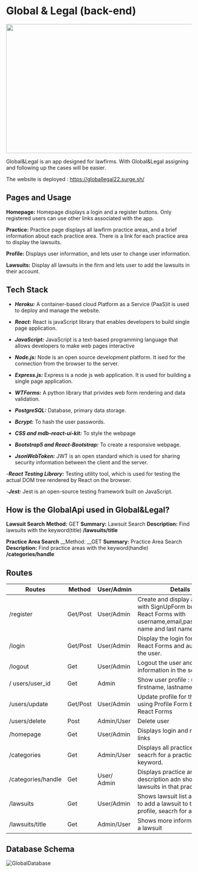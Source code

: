 
# Global & Legal (back-end)
<p align = "center">
<img src = "https://azbigmedia.com/wp-content/uploads/2021/01/legal-industry-trends-technology.jpg" width="550" height="350"/>
</p>

Global&Legal is an app designed for lawfirms. With Global&Legal assigning and following up the cases will be easier.

The website is deployed : https://globallegal22.surge.sh/

## Pages and Usage
**Homepage:** Homepage displays a login and a register buttons. Only registered users can use other links associated with the app.

**Practice:** Practice page displays all lawfirm practice areas, and a brief information about each practice area. There is a link for each practice area to display the lawsuits. 

**Profile:** Displays user information, and lets user to change user information.

**Lawsuits:** Display all lawsuits in the firm and lets user to add the lawsuits in their account.

## Tech Stack
- ***Heroku:*** A container-based cloud Platform as a Service (PaaS)it is used to deploy and manage the website.

- ***React:*** React is javaScript library that enables developers to build single page application.

- ***JavaScript:*** JavaScript is a text-based programming language that allows developers to make web pages interactive

- ***Node.js:*** Node is an open source development platform. It ised for the connection from the browser to the server.

- ***Express.js:*** Express is a node js web application. It is used for building a single page application.

- ***WTForms:*** A python library that privides web form rendering and data validation.

- ***PostgreSQL:*** Database, primary data storage.

- ***Bcrypt:*** To hash the user passwords. 

- ***CSS and mdb-react-ui-kit:*** To style the webpage

- ***Bootstrap5 and React-Bootstrap:*** To create a responsive webpage.

- ***JsonWebToken:*** JWT is an open standard which is used for sharing security information between the client and the server.

-***React Testing Library:*** Testing utility tool, which is used for testing the actual DOM tree rendered by React on the browser.

-***Jest:*** Jest is an open-source testing framework built on JavaScript.


## How is the GlobalApi used in Global&Legal?
**Lawsuit Search**
__Method:__ GET
__Summary:__ Lawsuit Search
__Description:__ Find lawsuits with the keyword(title)
__/lawsuits/title__

**Practice Area Search**
__Method: __GET
__Summary:__ Practice Area Search
__Description:__ Find practice areas with the keyword(handle)
__/categories/handle__

                     
##  Routes 
|     Routes     |  Method  |  User/Admin  |          Details             |
|----------------|----------|------------------|------------------------------|
|    /register     |Get/Post |      User/Admin        | Create and display a new user with SignUpForm built by React Forms with username,email,password,first name and last name.|
|    /login      | Get/Post |      User/Admin       | Display the login form built by React Forms and authenticate the user.|
|    /logout     | Get      | User/Admin     | Logout the user and clear any information in the session|
|/ users/user_id| Get     | Admin     |Show user profile : username, firstname, lastname, email|
|/users/update   |Get/Post  |User/Admin |Update profile for the user by using Profile Form built in React Forms|
|/users/delete|   Post    |Admin/User|Delete user|
|/homepage    |Get   |User/Admin     |Displays login and register links|
|/categories    |Get  |Admin/User |Displays all practice areas and seacrh for a practice area by keyword.|
|/categories/handle |Get| User/ Admin | Displays practice area description adn shows the lawsuits in that practice area.|
|/lawsuits |Get|User/Admin |Shows lawsuit list and let user to add a lawsuit to their profile, seacrh for a lawsuit|
|/lawsuits/title| Get| Admin/User |Shows more information about a lawsuit|


## Database Schema

![GlobalDatabase](https://user-images.githubusercontent.com/88174651/188004693-d007d1c3-7a8d-4834-907e-7b142c90b57e.png)




